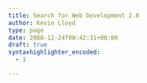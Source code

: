 ```yaml
---
title: Search for Web Development 2.0
author: Kevin Lloyd
type: page
date: 2008-12-24T00:42:31+00:00
draft: true
syntaxhighlighter_encoded:
  - 1

---
```

<div id="cse-search-results">
</div>
